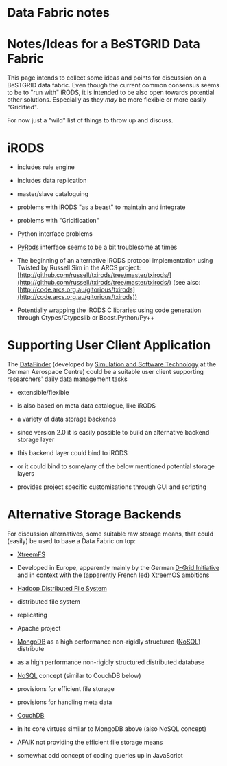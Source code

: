 # Data Fabric notes

# Notes/Ideas for a BeSTGRID Data Fabric 

This page intends to collect some ideas and points for discussion on a BeSTGRID data fabric. Even though the current common consensus seems to be to "run with" iRODS, it is intended to be also open towards potential other solutions. Especially as they *may* be more flexible or more easily "Gridified".

For now just a "wild" list of things to throw up and discuss.

# iRODS

- includes rule engine
- includes data replication
- master/slave cataloguing
- problems with iRODS "as a beast" to maintain and integrate
- problems with "Gridification"
- Python interface problems
	
- [PyRods](http://code.google.com/p/irodspython/wiki/PyRods) interface seems to be a bit troublesome at times
- The beginning of an alternative iRODS protocol implementation using Twisted by Russell Sim in the ARCS project: [http://github.com/russell/txirods/tree/master/txirods/](http://github.com/russell/txirods/tree/master/txirods/) (see also: [http://code.arcs.org.au/gitorious/txirods](http://code.arcs.org.au/gitorious/txirods))
- Potentially wrapping the iRODS C libraries using code generation through Ctypes/Ctypeslib or Boost.Python/Py++

# Supporting User Client Application

The [DataFinder](https://wiki.sistec.dlr.de/DataFinderOpenSource) (developed by [Simulation and Software Technology](http://www.dlr.de/sc/en/desktopdefault.aspx) at the German Aerospace Centre) could be a suitable user client supporting researchers' daily data management tasks

- extensible/flexible
- is also based on meta data catalogue, like iRODS
- a variety of data storage backends
	
- since version 2.0 it is easily possible to build an alternative backend storage layer
- this backend layer could bind to iRODS
- or it could bind to some/any of the below mentioned potential storage layers
- provides project specific customisations through GUI and scripting

# Alternative Storage Backends

For discussion alternatives, some suitable raw storage means, that could (easily) be used to base a Data Fabric on top:

- [XtreemFS](http://www.xtreemfs.org/)
	
- Developed in Europe, apparently mainly by the German [D-Grid Initiative](http://www.d-grid.de/) and in context with the (apparently French led) [XtreemOS](http://www.xtreemos.eu/) ambitions
- [Hadoop Distributed File System](http://hadoop.apache.org/common/docs/current/hdfs_design.html)
	
- distributed file system
- replicating
- Apache project
- [MongoDB](http://www.mongodb.org/) as a high performance non-rigidly structured ([NoSQL](http://en.wikipedia.org/wiki/NoSQL)) distribute
	
- as a high performance non-rigidly structured distributed database
- [NoSQL](http://en.wikipedia.org/wiki/NoSQL) concept (similar to CouchDB below)
- provisions for efficient file storage
- provisions for handling meta data
- [CouchDB](http://couchdb.apache.org/)
	
- in its core virtues similar to MongoDB above (also NoSQL concept)
- AFAIK not providing the efficient file storage means
- somewhat odd concept of coding queries up in JavaScript
